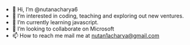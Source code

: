 - 👋 Hi, I’m @nutanacharya6
- 👀 I’m interested in coding, teaching and exploring out new ventures.
- 🌱 I’m currently learning javascript.
- 💞️ I’m looking to collaborate on Microsoft
- 📫 How to reach me mail me at nutan1acharya@gmail.com

<!---
nutanacharya6/nutanacharya6 is a ✨ special ✨ repository because its `README.md` (this file) appears on your GitHub profile.
You can click the Preview link to take a look at your changes.
--->
